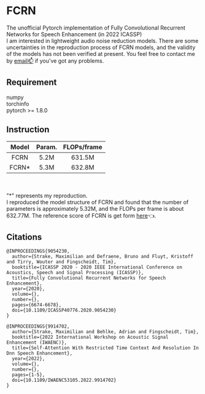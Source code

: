 # FCRN
The unofficial Pytorch implementation of Fully Convolutional Recurrent Networks for Speech Enhancement (in 2022 ICASSP) </br>
I am interested in lightweight audio noise reduction models. There are some uncertainties in the reproduction process of FCRN models, and the validity of the models has not been verified at present. You feel free to contact me by [email📫](yadongchen2022@163.com) if you've got any problems.

## Requirement
numpy </br>
torchinfo </br>
pytorch >= 1.8.0 </br>

## Instruction

| Model | Param.| FLOPs/frame |
|:-----:|:-----:|:-----------:|
| FCRN  | 5.2M  |   631.5M    |
| FCRN* | 5.3M  |   632.8M    |
</br></br>
"*" represents my reproduction. </br>
I reproduced the model structure of FCRN and found that the number of parameters is approximately 5.32M, and the FLOPs per frame is about 632.77M. The reference score of FCRN is get form [here](https://ieeexplore.ieee.org/abstract/document/9914702)👈. 

## Citations
```shell
@INPROCEEDINGS{9054230,
  author={Strake, Maximilian and Defraene, Bruno and Fluyt, Kristoff and Tirry, Wouter and Fingscheidt, Tim},
  booktitle={ICASSP 2020 - 2020 IEEE International Conference on Acoustics, Speech and Signal Processing (ICASSP)}, 
  title={Fully Convolutional Recurrent Networks for Speech Enhancement}, 
  year={2020},
  volume={},
  number={},
  pages={6674-6678},
  doi={10.1109/ICASSP40776.2020.9054230}
}

@INPROCEEDINGS{9914702,
  author={Strake, Maximilian and Behlke, Adrian and Fingscheidt, Tim},
  booktitle={2022 International Workshop on Acoustic Signal Enhancement (IWAENC)}, 
  title={Self-Attention With Restricted Time Context And Resolution In Dnn Speech Enhancement}, 
  year={2022},
  volume={},
  number={},
  pages={1-5},
  doi={10.1109/IWAENC53105.2022.9914702}
}
```
